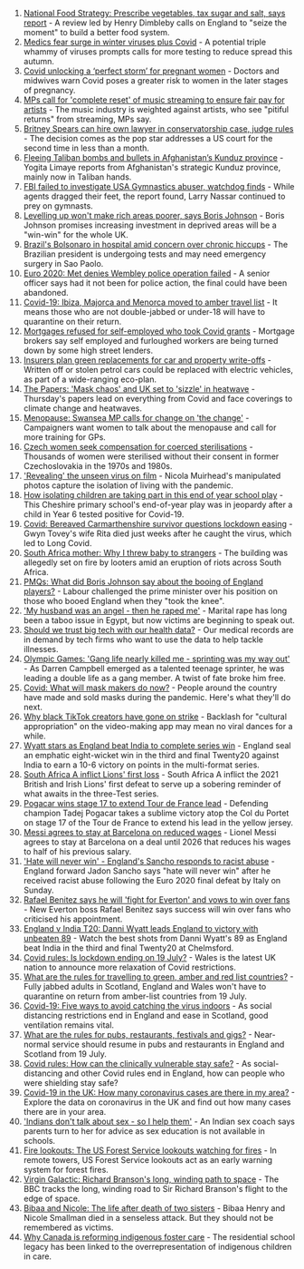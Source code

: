 1. [National Food Strategy: Prescribe vegetables, tax sugar and salt, says report](https://www.bbc.co.uk/news/uk-57838103) - A review led by Henry Dimbleby calls on England to "seize the moment" to build a better food system.
2. [Medics fear surge in winter viruses plus Covid](https://www.bbc.co.uk/news/health-57837192) - A potential triple whammy of viruses prompts calls for more testing to reduce spread this autumn.
3. [Covid unlocking a ‘perfect storm’ for pregnant women](https://www.bbc.co.uk/news/health-57840159) - Doctors and midwives warn Covid poses a greater risk to women in the later stages of pregnancy.
4. [MPs call for 'complete reset' of music streaming to ensure fair pay for artists](https://www.bbc.co.uk/news/entertainment-arts-57838473) - The music industry is weighted against artists, who see "pitiful returns" from streaming, MPs say.
5. [Britney Spears can hire own lawyer in conservatorship case, judge rules](https://www.bbc.co.uk/news/world-us-canada-57839526) - The decision comes as the pop star addresses a US court for the second time in less than a month.
6. [Fleeing Taliban bombs and bullets in Afghanistan’s Kunduz province](https://www.bbc.co.uk/news/world-asia-57841719) - Yogita Limaye reports from Afghanistan's strategic Kunduz province, mainly now in Taliban hands.
7. [FBI failed to investigate USA Gymnastics abuser, watchdog finds](https://www.bbc.co.uk/news/world-us-canada-57844784) - While agents dragged their feet, the report found, Larry Nassar continued to prey on gymnasts.
8. [Levelling up won't make rich areas poorer, says Boris Johnson](https://www.bbc.co.uk/news/uk-politics-57844084) - Boris Johnson promises increasing investment in deprived areas will be a "win-win" for the whole UK.
9. [Brazil's Bolsonaro in hospital amid concern over chronic hiccups](https://www.bbc.co.uk/news/world-latin-america-57839717) - The Brazilian president is undergoing tests and may need emergency surgery in Sao Paolo.
10. [Euro 2020: Met denies Wembley police operation failed](https://www.bbc.co.uk/news/uk-england-london-57841689) - A senior officer says had it not been for police action, the final could have been abandoned.
11. [Covid-19: Ibiza, Majorca and Menorca moved to amber travel list](https://www.bbc.co.uk/news/uk-57839184) - It means those who are not double-jabbed or under-18 will have to quarantine on their return.
12. [Mortgages refused for self-employed who took Covid grants](https://www.bbc.co.uk/news/business-57843756) - Mortgage brokers say self employed and furloughed workers are being turned down by some high street lenders.
13. [Insurers plan green replacements for car and property write-offs](https://www.bbc.co.uk/news/business-57834049) - Written off or stolen petrol cars could be replaced with electric vehicles, as part of a wide-ranging eco-plan.
14. [The Papers: 'Mask chaos' and UK set to 'sizzle' in heatwave](https://www.bbc.co.uk/news/blogs-the-papers-57844734) - Thursday's papers lead on everything from Covid and face coverings to climate change and heatwaves.
15. [Menopause: Swansea MP calls for change on 'the change'](https://www.bbc.co.uk/news/uk-wales-57838624) - Campaigners want women to talk about the menopause and call for more training for GPs.
16. [Czech women seek compensation for coerced sterilisations](https://www.bbc.co.uk/news/world-europe-57843624) - Thousands of women were sterilised without their consent in former Czechoslovakia in the 1970s and 1980s.
17. ['Revealing' the unseen virus on film](https://www.bbc.co.uk/news/in-pictures-55981480) - Nicola Muirhead's manipulated photos capture the isolation of living with the pandemic.
18. [How isolating children are taking part in this end of year school play](https://www.bbc.co.uk/news/uk-57837434) - This Cheshire primary school's end-of-year play was in jeopardy after a child in Year 6 tested positive for Covid-19.
19. [Covid: Bereaved Carmarthenshire survivor questions lockdown easing](https://www.bbc.co.uk/news/uk-wales-57838628) - Gwyn Tovey's wife Rita died just weeks after he caught the virus, which led to Long Covid.
20. [South Africa mother: Why I threw baby to strangers](https://www.bbc.co.uk/news/world-africa-57843685) - The building was allegedly set on fire by looters amid an eruption of riots across South Africa.
21. [PMQs: What did Boris Johnson say about the booing of England players?](https://www.bbc.co.uk/news/57837572) - Labour challenged the prime minister over his position on those who booed England when they "took the knee".
22. ['My husband was an angel - then he raped me'](https://www.bbc.co.uk/news/world-middle-east-57694110) - Marital rape has long been a taboo issue in Egypt, but now victims are beginning to speak out.
23. [Should we trust big tech with our health data?](https://www.bbc.co.uk/news/business-57817804) - Our medical records are in demand by tech firms who want to use the data to help tackle illnesses.
24. [Olympic Games: 'Gang life nearly killed me - sprinting was my way out'](https://www.bbc.co.uk/sport/athletics/57656659) - As Darren Campbell emerged as a talented teenage sprinter, he was leading a double life as a gang member. A twist of fate broke him free.
25. [Covid: What will mask makers do now?](https://www.bbc.co.uk/news/newsbeat-57737666) - People around the country have made and sold masks during the pandemic. Here's what they'll do next.
26. [Why black TikTok creators have gone on strike](https://www.bbc.co.uk/news/world-us-canada-57841055) - Backlash for "cultural appropriation" on the video-making app may mean no viral dances for a while.
27. [Wyatt stars as England beat India to complete series win](https://www.bbc.co.uk/sport/cricket/57842923) - England seal an emphatic eight-wicket win in the third and final Twenty20 against India to earn a 10-6 victory on points in the multi-format series.
28. [South Africa A inflict Lions' first loss](https://www.bbc.co.uk/sport/rugby-union/57841466) - South Africa A inflict the 2021 British and Irish Lions' first defeat to serve up a sobering reminder of what awaits in the three-Test series.
29. [Pogacar wins stage 17 to extend Tour de France lead](https://www.bbc.co.uk/sport/cycling/57840945) - Defending champion Tadej Pogacar takes a sublime victory atop the Col du Portet on stage 17 of the Tour de France to extend his lead in the yellow jersey.
30. [Messi agrees to stay at Barcelona on reduced wages](https://www.bbc.co.uk/sport/football/57836300) - Lionel Messi agrees to stay at Barcelona on a deal until 2026 that reduces his wages to half of his previous salary.
31. ['Hate will never win' - England's Sancho responds to racist abuse](https://www.bbc.co.uk/sport/football/57840951) - England forward Jadon Sancho says "hate will never win" after he received racist abuse following the Euro 2020 final defeat by Italy on Sunday.
32. [Rafael Benitez says he will 'fight for Everton' and vows to win over fans](https://www.bbc.co.uk/sport/football/57835276) - New Everton boss Rafael Benitez says success will win over fans who criticised his appointment.
33. [England v India T20: Danni Wyatt leads England to victory with unbeaten 89](https://www.bbc.co.uk/sport/av/cricket/57843920) - Watch the best shots from Danni Wyatt's 89 as England beat India in the third and final Twenty20 at Chelmsford.
34. [Covid rules: Is lockdown ending on 19 July?](https://www.bbc.co.uk/news/explainers-52530518) - Wales is the latest UK nation to announce more relaxation of Covid restrictions.
35. [What are the rules for travelling to green, amber and red list countries?](https://www.bbc.co.uk/news/explainers-52544307) - Fully jabbed adults in Scotland, England and Wales won't have to quarantine on return from amber-list countries from 19 July.
36. [Covid-19: Five ways to avoid catching the virus indoors](https://www.bbc.co.uk/news/explainers-53917432) - As social distancing restrictions end in England and ease in Scotland, good ventilation remains vital.
37. [What are the rules for pubs, restaurants, festivals and gigs?](https://www.bbc.co.uk/news/business-52977388) - Near-normal service should resume in pubs and restaurants in England and Scotland from 19 July.
38. [Covid rules: How can the clinically vulnerable stay safe?](https://www.bbc.co.uk/news/health-51997151) - As social-distancing and other Covid rules end in England, how can people who were shielding stay safe?
39. [Covid-19 in the UK: How many coronavirus cases are there in my area?](https://www.bbc.co.uk/news/uk-51768274) - Explore the data on coronavirus in the UK and find out how many cases there are in your area.
40. ['Indians don't talk about sex - so I help them'](https://www.bbc.co.uk/news/stories-56838660) - An Indian sex coach says parents turn to her for advice as sex education is not available in schools.
41. [Fire lookouts: The US Forest Service lookouts watching for fires](https://www.bbc.co.uk/news/world-us-canada-57626403) - In remote towers, US Forest Service lookouts act as an early warning system for forest fires.
42. [Virgin Galactic: Richard Branson's long, winding path to space](https://www.bbc.co.uk/news/science-environment-57798167) - The BBC tracks the long, winding road to Sir Richard Branson's flight to the edge of space.
43. [Bibaa and Nicole: The life after death of two sisters](https://www.bbc.co.uk/news/uk-england-london-57679755) - Bibaa Henry and Nicole Smallman died in a senseless attack. But they should not be remembered as victims.
44. [Why Canada is reforming indigenous foster care](https://www.bbc.co.uk/news/world-us-canada-57646170) - The residential school legacy has been linked to the overrepresentation of indigenous children in care.
